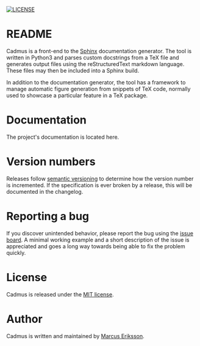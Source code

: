 [![LICENSE](https://img.shields.io/badge/license-MIT-blue.svg)]()

# README

Cadmus is a front-end to the [Sphinx](http://www.sphinx-doc.org/en/stable/) documentation generator. The tool is written in Python3 and parses custom docstrings from a TeX file and generates output files using the reStructuredText markdown language. These files may then be included into a Sphinx build.

In addition to the documentation generator, the tool has a framework to manage automatic figure generation from snippets of TeX code, normally used to showcase a particular feature in a TeX package.

# Documentation

The project's documentation is located here.

# Version numbers

Releases follow [semantic versioning](https://semver.org/) to determine how the version number is incremented. If the specification is ever broken by a release, this will be documented in the changelog.

# Reporting a bug

If you discover unintended behavior, please report the bug using the [issue board](https://gitlab.com/sthenic/cadmus/issues). A minimal working example and a short description of the issue is appreciated and goes a long way towards being able to fix the problem quickly.

# License

Cadmus is released under the [MIT license](https://opensource.org/licenses/MIT).

# Author

Cadmus is written and maintained by [Marcus Eriksson](mailto:marcus.jr.eriksson@gmail.com).
